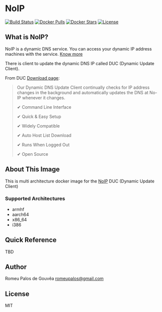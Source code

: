 NoIP
======

[![Build Status](https://travis-ci.org/romeupalos/noip.svg?branch=master)](https://travis-ci.org/romeupalos/noip)
[![Docker Pulls](	https://img.shields.io/docker/pulls/romeupalos/noip.svg)](https://hub.docker.com/r/romeupalos/noip)
[![Docker Stars](	https://img.shields.io/docker/stars/romeupalos/noip.svg)](https://hub.docker.com/r/romeupalos/noip)
[![License](	https://img.shields.io/github/license/romeupalos/noip.svg)](LICENSE)

## What is NoIP?

NoIP is a dynamic DNS service. You can access your dynamic IP address machines with the service. [Know more](https://www.noip.com)

There is client to update the dynamic DNS IP called DUC (Dynamic Update Client).

From DUC [Download page](https://www.noip.com/download):

>Our Dynamic DNS Update Client continually checks for IP address changes in the background and automatically updates the DNS at No-IP whenever it changes.
>
> ✔ Command Line Interface
>
> ✔ Quick & Easy Setup
>
> ✔ Widely Compatible
>
> ✔ Auto Host List Download
>
> ✔ Runs When Logged Out
>
> ✔ Open Source

## About This Image

This is multi architecture docker image for the [NoIP](https://www.noip.com) DUC (Dynamic Update Client)

### Supported Architectures
 * armhf
 * aarch64
 * x86_64
 * i386

## Quick Reference
TBD

## Author
Romeu Palos de Gouvêa [romeupalos@gmail.com](mailto:romeupalos@gmail.com)

## License
MIT
